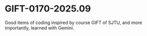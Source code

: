 # GIFT-0170-2025.09
Good items of coding inspired by course GIFT of SJTU, and more importantly, learned with Gemini.
